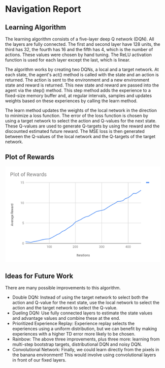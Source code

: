 # Navigation Report

## Learning Algorithm

The learning algorithm consists of a five-layer deep Q network (DQN).  All the layers are fully connected.
The first and second layer have 128 units, the third has 32, the fourth has 16 and the fifth has 4, which 
is the number of actions. These values were chosen by hand tuning.  The ReLU activation function is used
for each layer except the last, which is linear.

The algorithm works by creating two DQNs, a local and a target network.  At each state, the agent's act()
method is called with the state and an action is returned.  The action is sent to the environment and a new
environment state and reward is returned.  This new state and reward are passed into the agent via the step()
method.  This step method adds the experience to a fixed-size memory buffer and, at regular intervals, 
samples and updates weights based on these experiences by calling the learn method.

The learn method updates the weights of the local network in the direction to minimize a loss function.  The error
of the loss function is chosen by using a target network to select the action and Q-values for the next state.  These
Q-values are used to generate Q-targets by using the reward and the discounted estimated future reward.  The MSE loss
is then generated between the Q-values of the local network and the Q-targets of the target network.

## Plot of Rewards
![Plot of Rewards](plot.png)

## Ideas for Future Work

There are many possible improvements to this algorithm.
* Double DQN: Instead of using the target network to select both the action and Q-value for the next state, use
the local network to select the action and the target network to select the Q-value.
* Dueling DQN: Use fully connected layers to estimate the state values and advantage values and combine these
at the end.
* Prioritized Experience Replay: Experience replay selects the experiences using a uniform distribution, but we
can benefit by making experiences with a higher TD error more likely to be chosen.
* Rainbow: The above three improvements, plus three more: learning from multi-step bootstrap targets, distributional
DQN and noisy DQN.
* Convolutional Network: Finally, we could learn directly from the pixels in the banana environment!  This would
involve using convolutional layers in front of our fixed layers.
